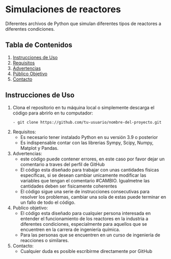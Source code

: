 # Simulaciones de reactores

Diferentes archivos de Python que simulan diferentes tipos de reactores a diferentes condiciones.

## Tabla de Contenidos

1. [Instrucciones de Uso](#instrucciones-de-uso)
2. [Requisitos](#requisitos)
3. [Advertencias](#advertencias)
4. [Público Objetivo](#público-objetivo)
5. [Contacto](#contacto)

## Instrucciones de Uso

1. Clona el repositorio en tu máquina local  o simplemente descarga el código para abrirlo en tu computador:
   ```bash
   - git clone https://github.com/tu-usuario/nombre-del-proyecto.git
2. Requisitos: 
   - Es necesario tener instalado Python en su versión 3.9 o posterior
   - Es indispensable contar con las librerias Sympy, Scipy, Numpy, Matplot y Pandas.
3. Advertencias:
   - este código puede contener errores, en este caso por favor dejar un comentario a traves del perfil de GitHub
   - El código esta diseñado para trabajar con unas cantidades físicas específicas, si se desean cambiar unicamente modificar las variables que tengan el comentario #CAMBIO. Igualmetne las cantidades deben ser fisicamente coherentes
   - El código sigue una serie de instrucciones consecutivas para resolver los problemas, cambiar una sola de estas puede terminar en un fallo de todo el código.
4. Publico objetivo:
   - El código esta diseñado para cualquier persona interesada en entender el funcionamiento de los reactores en la industria a diferentes condiciones, especialmente para aquellos que se encuentren en la carrera de ingeniería química.
   - Para las personas que se encuentren en un curso de ingeniería de reacciones o similares.
5. Contacto:
   - Cualquier duda es posible escribirme directamente por GitHub

